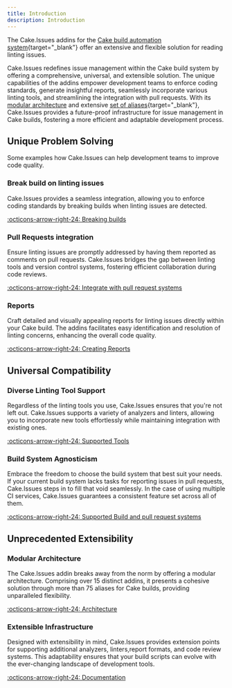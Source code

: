 ```yaml
---
title: Introduction
description: Introduction
---
```


The Cake.Issues addins for the [Cake build automation system](https://cakebuild.net){target="_blank"}
offer an extensive and flexible solution for reading linting issues.

Cake.Issues redefines issue management within the Cake build system by offering a comprehensive, universal, and extensible solution.
The unique capabilities of the addins empower development teams to enforce coding standards, generate insightful reports,
seamlessly incorporate various linting tools, and streamlining the integration with pull requests.
With its [modular architecture] and extensive [set of aliases](https://cakebuild.net/extensions/cake-issues/){target="_blank"},
Cake.Issues provides a future-proof infrastructure for issue management in Cake builds,
fostering a more efficient and adaptable development process.

## Unique Problem Solving

Some examples how Cake.Issues can help development teams to improve code quality.

### Break build on linting issues

Cake.Issues provides a seamless integration, allowing you to enforce coding standards by breaking builds when linting issues are detected.

[:octicons-arrow-right-24: Breaking builds](usage/breaking-builds/breaking-builds.md)

### Pull Requests integration

Ensure linting issues are promptly addressed by having them reported as comments on pull requests.
Cake.Issues bridges the gap between linting tools and version control systems, fostering efficient collaboration during code reviews.

[:octicons-arrow-right-24: Integrate with pull request systems](pull-request-systems/index.md)

### Reports

Craft detailed and visually appealing reports for linting issues directly within your Cake build.
The addins facilitates easy identification and resolution of linting concerns, enhancing the overall code quality.

[:octicons-arrow-right-24: Creating Reports](report-formats/index.md)

## Universal Compatibility

### Diverse Linting Tool Support

Regardless of the linting tools you use, Cake.Issues ensures that you're not left out.
Cake.Issues supports a variety of analyzers and linters, allowing you to incorporate new tools effortlessly
while maintaining integration with existing ones.

[:octicons-arrow-right-24: Supported Tools](supported-tools.md)

### Build System Agnosticism

Embrace the freedom to choose the build system that best suit your needs.
If your current build system lacks tasks for reporting issues in pull requests, Cake.Issues steps in to fill that void seamlessly.
In the case of using multiple CI services, Cake.Issues guarantees a consistent feature set across all of them.

[:octicons-arrow-right-24: Supported Build and pull request systems](pull-request-systems/index.md)

## Unprecedented Extensibility

### Modular Architecture

The Cake.Issues addin breaks away from the norm by offering a modular architecture.
Comprising over 15 distinct addins, it presents a cohesive solution through more than 75 aliases for Cake builds,
providing unparalleled flexibility.

[:octicons-arrow-right-24: Architecture](how-cake-issues-works/index.md)

### Extensible Infrastructure

Designed with extensibility in mind, Cake.Issues provides extension points for supporting additional
analyzers, linters,report formats, and code review systems.
This adaptability ensures that your build scripts can evolve with the ever-changing landscape of development tools.

[:octicons-arrow-right-24: Documentation](extending/index.md)

[modular architecture]: how-cake-issues-works/index.md
